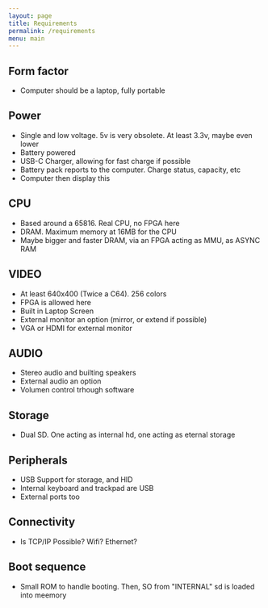 ```yaml
---
layout: page
title: Requirements
permalink: /requirements
menu: main
---
```


## Form factor

- Computer should be a laptop, fully portable

## Power

- Single and low voltage. 5v is very obsolete. At least 3.3v, maybe even lower
- Battery powered
- USB-C Charger, allowing for fast charge if possible
- Battery pack reports to the computer. Charge status, capacity, etc
- Computer then display this

## CPU

- Based around a 65816. Real CPU, no FPGA here
- DRAM. Maximum memory at 16MB for the CPU
- Maybe bigger and faster DRAM, via an FPGA acting as MMU, as ASYNC RAM

## VIDEO

- At least 640x400 (Twice a C64). 256 colors
- FPGA is allowed here
- Built in Laptop Screen
- External monitor an option (mirror, or extend if possible)
- VGA or HDMI for external monitor

## AUDIO

- Stereo audio and builting speakers
- External audio an option
- Volumen control trhough software

## Storage

- Dual SD. One acting as internal hd, one acting as eternal storage

## Peripherals

- USB Support for storage, and HID
- Internal keyboard and trackpad are USB
- External ports too

## Connectivity

- Is TCP/IP Possible? Wifi? Ethernet?

## Boot sequence

- Small ROM to handle booting. Then, SO from "INTERNAL" sd is loaded into meemory